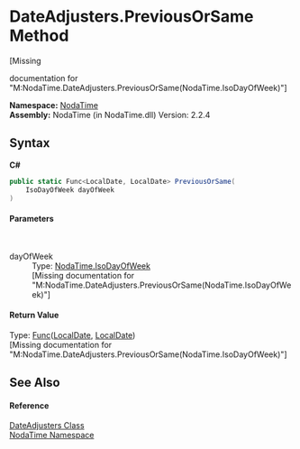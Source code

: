 # DateAdjusters.PreviousOrSame Method 
 

\[Missing <summary> documentation for "M:NodaTime.DateAdjusters.PreviousOrSame(NodaTime.IsoDayOfWeek)"\]

**Namespace:**&nbsp;<a href="N_NodaTime">NodaTime</a><br />**Assembly:**&nbsp;NodaTime (in NodaTime.dll) Version: 2.2.4

## Syntax

**C#**<br />
``` C#
public static Func<LocalDate, LocalDate> PreviousOrSame(
	IsoDayOfWeek dayOfWeek
)
```


#### Parameters
&nbsp;<dl><dt>dayOfWeek</dt><dd>Type: <a href="T_NodaTime_IsoDayOfWeek">NodaTime.IsoDayOfWeek</a><br />\[Missing <param name="dayOfWeek"/> documentation for "M:NodaTime.DateAdjusters.PreviousOrSame(NodaTime.IsoDayOfWeek)"\]</dd></dl>

#### Return Value
Type: <a href="http://msdn2.microsoft.com/en-us/library/bb549151" target="_blank">Func</a>(<a href="T_NodaTime_LocalDate">LocalDate</a>, <a href="T_NodaTime_LocalDate">LocalDate</a>)<br />\[Missing <returns> documentation for "M:NodaTime.DateAdjusters.PreviousOrSame(NodaTime.IsoDayOfWeek)"\]

## See Also


#### Reference
<a href="T_NodaTime_DateAdjusters">DateAdjusters Class</a><br /><a href="N_NodaTime">NodaTime Namespace</a><br />